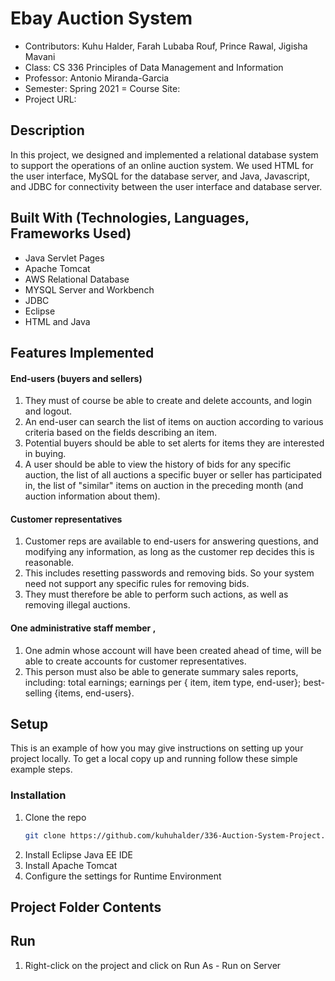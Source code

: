 
# Ebay Auction System

- Contributors: Kuhu Halder, Farah Lubaba Rouf, Prince Rawal, Jigisha Mavani
- Class: CS 336 Principles of Data Management and Information 
- Professor: Antonio Miranda-Garcia
- Semester: Spring 2021
= Course Site:
- Project URL: 

## Description

In this project, we designed and implemented a relational database system to support the operations of an online auction system. We used HTML for the user interface, MySQL for the database server, and Java, Javascript, and JDBC for connectivity between the user interface and database server.


## Built With (Technologies, Languages, Frameworks Used)

- Java Servlet Pages
- Apache Tomcat
- AWS Relational Database 
- MYSQL Server and Workbench
- JDBC
- Eclipse
- HTML and Java

## Features Implemented

#### End-users (buyers and sellers)
1. They must of course be able to create and delete accounts, and login and logout.
2. An end-user can search the list of items on auction according to various criteria based on the fields describing an item. 
3. Potential buyers should be able to set alerts for items they are interested in buying. 
4. A user should be able to view the history of bids for any specific auction, the list of all auctions a specific buyer or seller has participated in, the list of "similar" items on auction in the preceding month (and auction information about them).

#### Customer representatives 
1. Customer reps are available to end-users for answering questions, and modifying any information, as long as the customer rep decides this is reasonable. 
2. This includes resetting passwords and removing bids. So your system need not support any specific rules for removing bids.
3. They must therefore be able to perform such actions, as well as removing illegal auctions.

#### One administrative staff member , 
1. One admin whose account will have been created ahead of time, will be able to create accounts for customer representatives.
2. This person must also be able to generate summary sales reports, including: total earnings; earnings per { item, item type, end-user}; best- selling {items, end-users}.

## Setup

This is an example of how you may give instructions on setting up your project locally.
To get a local copy up and running follow these simple example steps.

### Installation

1. Clone the repo
   ```sh
   git clone https://github.com/kuhuhalder/336-Auction-System-Project.git
   ```
2. Install Eclipse Java EE IDE
3. Install Apache Tomcat 
4. Configure the settings for Runtime Environment

## Project Folder Contents

## Run

1. Right-click on the project and click on Run As - Run on Server
